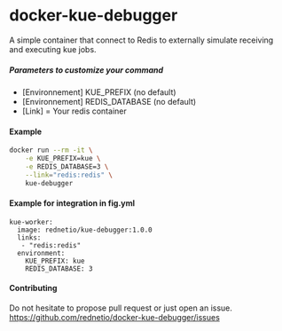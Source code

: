 docker-kue-debugger
===================

A simple container that connect to Redis to externally simulate receiving and executing kue jobs.

##### Parameters to customize your command
 - [Environnement] KUE_PREFIX  (no default)
 - [Environnement] REDIS_DATABASE  (no default)
 - [Link] = Your redis container

#### Example

```bash
docker run --rm -it \
	-e KUE_PREFIX=kue \
	-e REDIS_DATABASE=3 \
	--link="redis:redis" \
	kue-debugger
```


#### Example for integration in fig.yml

```
kue-worker:
  image: rednetio/kue-debugger:1.0.0
  links:
   - "redis:redis"
  environment:
    KUE_PREFIX: kue
    REDIS_DATABASE: 3
```

#### Contributing

Do not hesitate to propose pull request or just open an issue.
https://github.com/rednetio/docker-kue-debugger/issues
